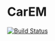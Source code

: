 # CarEM

[![Build Status](https://travis-ci.org/tawheeler/CarEM.jl.svg?branch=master)](https://travis-ci.org/tawheeler/CarEM.jl)

